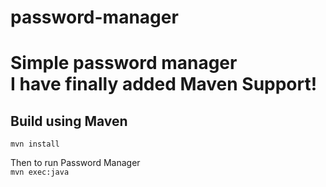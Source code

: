 password-manager
================

<h1>Simple password manager<br />
I have finally added Maven Support!</h1>
<h2>Build using Maven</h2>

<code>mvn install</code>

Then to run Password Manager <br />
<code>mvn exec:java</code>
